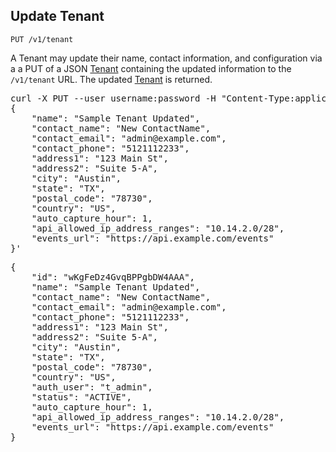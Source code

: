 Update Tenant
--------------------------------------

    PUT /v1/tenant

A Tenant may update their name, contact information, and configuration via a
a PUT of a JSON [Tenant](types#tenant-section) containing the updated information
to the `/v1/tenant` URL. The updated [Tenant](types#tenant-section) is returned.

<div class="http-example http-request-example">
  <pre class="prettyprint">
curl -X PUT --user username:password -H "Content-Type:application/json" {{site.data.variables.apiurl.gateway}}/v1/tenant -d '
{
    "name": "Sample Tenant Updated",
    "contact_name": "New ContactName",
    "contact_email": "admin@example.com",
    "contact_phone": "5121112233",
    "address1": "123 Main St",
    "address2": "Suite 5-A",
    "city": "Austin",
    "state": "TX",
    "postal_code": "78730",
    "country": "US",
    "auto_capture_hour": 1,
    "api_allowed_ip_address_ranges": "10.14.2.0/28",
    "events_url": "https://api.example.com/events"
}'</pre>
</div>

<div class="http-example http-response-example">
  <pre class="prettyprint">
{
    "id": "wKgFeDz4GvqBPPgbDW4AAA",
    "name": "Sample Tenant Updated",
    "contact_name": "New ContactName",
    "contact_email": "admin@example.com",
    "contact_phone": "5121112233",
    "address1": "123 Main St",
    "address2": "Suite 5-A",
    "city": "Austin",
    "state": "TX",
    "postal_code": "78730",
    "country": "US",
    "auth_user": "t_admin",
    "status": "ACTIVE",
    "auto_capture_hour": 1,
    "api_allowed_ip_address_ranges": "10.14.2.0/28",
    "events_url": "https://api.example.com/events"
}</pre>
</div>
